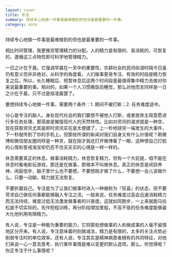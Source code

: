```yaml
---
layout: cover
title: 专注
summary: 持续专心地做一件事是最难做到的但也是最重要的一件事。
category: note
---
```


持续专心地做一件事是最难做到的但也是最重要的一件事。

相比时间管理，我更推崇管理精力的分配。人的精力是有限的、易消耗的、可恢复的，遵循这三点特性即可科学地管理精力。

一日之计在于晨。它强调早晨在一天中的重要性，农耕社会的民间俗语时隔今日虽仍有意义但并非绝对。从科学的角度看，人们做事更易专注、有效的时段是精力恢复之后。所以，长久睡眠后、短暂休息后这两个时间段是最值得集中精力去做对你来说最重要的事。相对的，如果一个人习惯晚饭后睡觉，那么对他而言同样是一日之计在于晨，只不过是指凌晨罢了。

要想持续专心地做一件事，需要两个条件：1. 期间不被打断；2. 任务难度适中。

分心是专注的敌人。身处现代社会的我们要想不被他人打断，或者放弃主观意愿进行多任务处理，那简直是摧毁现代人的天然特性。比如对资讯的渴求就是一种贪，现在获取资讯尤其是即时资讯实在是太便捷了，上一秒地球另一端发生的大事件，下一秒就传到了你的手机上。但那些所谓的新闻对我们自身又有什么价值呢？刷微博和微信朋友圈同样是一种贪，就在刚才我还打开微博看了一眼，这种恨自己打脸的心情和誓戒淘宝却仍忍不住买买买的心境是一样一样的。

休息需要真正的休息。做事消耗精力，休息恢复精力，但有一个大前提，咱不能在休息时看电影玩游戏，那还是在做事，那根本不叫做休息。真正的休息是闭目养神、闲庭信步，脑子里什么也不要想，不要想刚才做了什么，不要想一会儿该做什么，只要一动脑，精力就无法恢复。

不要折磨自己。专注是为了让我们做事时进入一种被称为『狂喜』的状态，但不要苛求自己做任何事都能够融入专注之流。一般来说，任务难度过高会迅速消耗精力而无法持续，难度过低无法激发做事者的兴奋度。这就如同跑步，一上来就跑马拉松是不切实际的，先作短程训练，再分阶段增加里程，不高不低的任务难度能够最大化地利用有限精力。

有人说，专注是一种极为重要的能力，它将那些想做事的人和做成事的人毫不留情地区分开来。有人说，专注意味着时刻做减法，精力是有限的，太多的关注点势必削弱专注时的单位效率。还有人说，专注其实是精神病患者拥有的共同特征，对他们来说一心一意去思考、执行某件事情是难以变更的默认选项。那么，你觉得呢？你正专注于什么事情呢？
